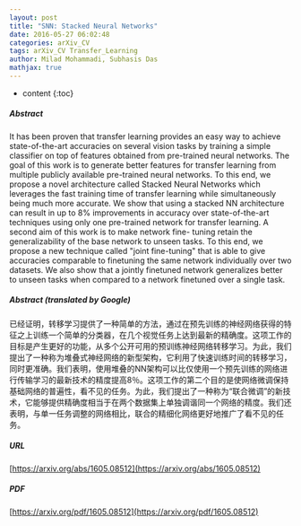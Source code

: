 ```yaml
---
layout: post
title: "SNN: Stacked Neural Networks"
date: 2016-05-27 06:02:48
categories: arXiv_CV
tags: arXiv_CV Transfer_Learning
author: Milad Mohammadi, Subhasis Das
mathjax: true
---
```


* content
{:toc}

##### Abstract
It has been proven that transfer learning provides an easy way to achieve state-of-the-art accuracies on several vision tasks by training a simple classifier on top of features obtained from pre-trained neural networks. The goal of this work is to generate better features for transfer learning from multiple publicly available pre-trained neural networks. To this end, we propose a novel architecture called Stacked Neural Networks which leverages the fast training time of transfer learning while simultaneously being much more accurate. We show that using a stacked NN architecture can result in up to 8% improvements in accuracy over state-of-the-art techniques using only one pre-trained network for transfer learning. A second aim of this work is to make network fine- tuning retain the generalizability of the base network to unseen tasks. To this end, we propose a new technique called "joint fine-tuning" that is able to give accuracies comparable to finetuning the same network individually over two datasets. We also show that a jointly finetuned network generalizes better to unseen tasks when compared to a network finetuned over a single task.

##### Abstract (translated by Google)
已经证明，转移学习提供了一种简单的方法，通过在预先训练的神经网络获得的特征之上训练一个简单的分类器，在几个视觉任务上达到最新的精确度。这项工作的目标是产生更好的功能，从多个公开可用的预训练神经网络转移学习。为此，我们提出了一种称为堆叠式神经网络的新型架构，它利用了快速训练时间的转移学习，同时更准确。我们表明，使用堆叠的NN架构可以比仅使用一个预先训练的网络进行传输学习的最新技术的精度提高8％。这项工作的第二个目的是使网络微调保持基础网络的普遍性，看不见的任务。为此，我们提出了一种称为“联合微调”的新技术，它能够提供精确度相当于在两个数据集上单独调谐同一个网络的精度。我们还表明，与单一任务调整的网络相比，联合的精细化网络更好地推广了看不见的任务。

##### URL
[https://arxiv.org/abs/1605.08512](https://arxiv.org/abs/1605.08512)

##### PDF
[https://arxiv.org/pdf/1605.08512](https://arxiv.org/pdf/1605.08512)


